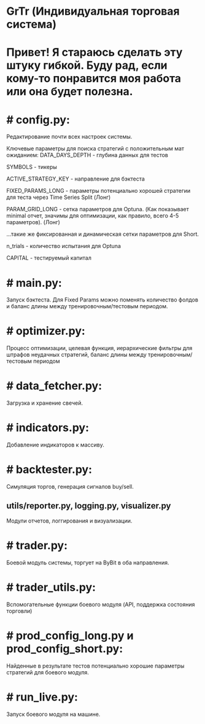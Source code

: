 # GrTr (Индивидуальная торговая система)

# Привет! Я стараюсь сделать эту штуку гибкой. Буду рад, если кому-то понравится моя работа или она будет полезна.

# #  config.py:
Редактирование почти всех настроек системы.

Ключевые параметры для поиска стратегий с положительным мат ожиданием:
DATA_DAYS_DEPTH - глубина данных для тестов

SYMBOLS - тикеры

ACTIVE_STRATEGY_KEY - направление для бэктеста

FIXED_PARAMS_LONG - параметры потенциально хорошей стратегии для теста через Time Series Split (Лонг)

PARAM_GRID_LONG - сетка параметров для Optuna. (Как показывает minimal отчет, значимы для оптимизации, как правило, всего 4-5 параметров). (Лонг)

...такие же фиксированная и динамическая сетки параметров для Short.

n_trials - количество испытания для Optuna

CAPITAL - тестируемый капитал


# # main.py:
Запуск бэктеста. Для Fixed Params можно поменять количество фолдов и баланс длины между тренировочным/тестовым периодом.

# # optimizer.py:
Процесс оптимизации, целевая функция, иерархические фильтры для штрафов неудачных стратегий, баланс длины между тренировочным/тестовым периодом

# # data_fetcher.py:
Загрузка и хранение свечей.

# # indicators.py:
Добавление индикаторов к массиву.

# # backtester.py:
Симуляция торгов, генерация сигналов buy/sell.

## utils/reporter.py, logging.py, visualizer.py
Модули отчетов, логгирования и визуализации. 

# # trader.py:
Боевой модуль системы, торгует на ByBit в оба направления.

# # trader_utils.py:
Вспомогательные функции боевого модуля (API, поддержка состояния торговли)

# # prod_config_long.py и prod_config_short.py:
Найденные в результате тестов потенциально хорошие параметры стратегий для боевого модуля.

# # run_live.py:
Запуск боевого модуля на машине.

